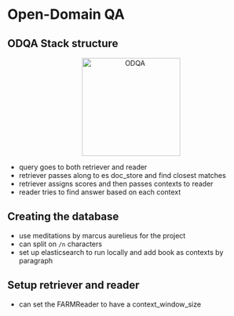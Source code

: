 # Open-Domain QA

## ODQA Stack structure

<div align="center">
	<img src="assets/ODQA_structure.png" alt="ODQA" style="width: 200px;" />
</div>

- query goes to both retriever and reader
- retriever passes along to es doc_store and find closest matches
- retriever assigns scores and then passes contexts to reader
- reader tries to find answer based on each context

## Creating the database

- use meditations by marcus aurelieus for the project
- can split on `/n` characters
- set up elasticsearch to run locally and add book as contexts by paragraph

## Setup retriever and reader

- can set the FARMReader to have a context_window_size


